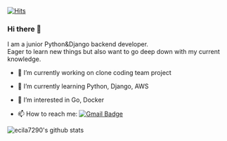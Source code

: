 [![Hits](https://hits.seeyoufarm.com/api/count/incr/badge.svg?url=https%3A%2F%2Fgithub.com%2Fgjbae1212%2Fhit-counter)](https://hits.seeyoufarm.com)                    

### Hi there 👋
I am a junior Python&Django backend developer.<br>
Eager to learn new things but also want to go deep down with my current knowledge.

- 🔭 I’m currently working on clone coding team project
- 🌱 I’m currently learning Python, Django, AWS
- 👯 I’m interested in Go, Docker

- 📫 How to reach me:  [![Gmail Badge](https://img.shields.io/badge/Gmail-d14836?style=flat-square&logo=Gmail&logoColor=white&link=mailto:jihoon.kim89@gmail.com)](mailto:jihoon.kim89@gmail.com)

![ecila7290's github stats](https://github-readme-stats.vercel.app/api?username=ecila7290&show_icons=true&theme=radical)
